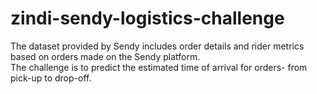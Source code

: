 # zindi-sendy-logistics-challenge
The dataset provided by Sendy includes order details and rider metrics based on orders made on the Sendy platform.\
The challenge is to predict the estimated time of arrival for orders- from pick-up to drop-off.
